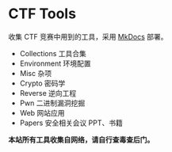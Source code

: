 
# CTF Tools

收集 CTF 竞赛中用到的工具，采用 [MkDocs](https://github.com/mkdocs/mkdocs) 部署。

- Collections 工具合集
- Environment 环境配置
- Misc 杂项
- Crypto 密码学
- Reverse 逆向工程
- Pwn 二进制漏洞挖掘
- Web 网站应用
- Papers 安全相关会议 PPT、书籍

**本站所有工具收集自网络，请自行查毒查后门。**